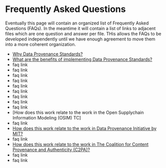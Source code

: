 # Frequently Asked Questions

Eventually this page will contain an organized list of Frequently Asked Questions (FAQs).
In the meantime it will contain a list of links to adjacent files 
which are one question and answer per file.
THis allows the FAQs to be developed independently until we have enough agreement 
to move them into a more coherent organization.

- [Why Data Provenance Standards?](faq01.md)
- [What are the benefits of implementing Data Provenance Standards?](faq02.md)
- faq link
- faq link
- faq link
- faq link
- faq link
- faq link
- faq link
- faq link
- faq link
- [How does this work relate to the work in the Open Supplychain Information Modeling (OSIM) TC]
- faq link
- [How does this work relate to the work in Data Provenance Initiative by MIT?](./faq14.md)
- faq link
- [How does this work relate to the work in The Coalition for Content Provenance and Authenticity (C2PA)?](./faq15.md)
- faq link
- faq link


